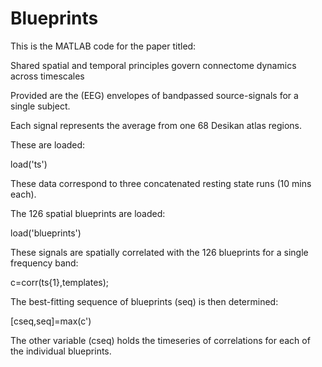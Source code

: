 # Blueprints

This is the MATLAB code for the paper titled:

Shared spatial and temporal principles govern connectome dynamics across timescales

Provided are the (EEG) envelopes of bandpassed source-signals for a single subject.

Each signal represents the average from one 68 Desikan atlas regions.

These are loaded:

load('ts')

These data correspond to three concatenated resting state runs (10 mins each).

The 126 spatial blueprints are loaded:

load('blueprints')

These signals are spatially correlated with the 126 blueprints for a single frequency band:

c=corr(ts{1},templates);

The best-fitting sequence of blueprints (seq) is then determined:

[cseq,seq]=max(c')

The other variable (cseq) holds the timeseries of correlations for each of the individual blueprints.

